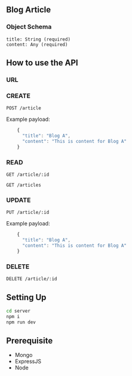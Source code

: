 ## Blog Article

### Object Schema

```
title: String (required)
content: Any (required)
```
## How to use the API

### URL

### CREATE   

```
POST /article
```
Example payload:

```javascript
    {
      "title": "Blog A",
      "content": "This is content for Blog A"
    }
```

### READ

```
GET /article/:id

GET /articles
```

### UPDATE
```
PUT /article/:id
```
Example payload:

```javascript
    {
      "title": "Blog A",
      "content": "This is content for Blog A"
    }
```

### DELETE
```
DELETE /article/:id
```

## Setting Up
```sh
cd server
npm i
npm run dev
```

## Prerequisite
* Mongo
* ExpressJS
* Node
